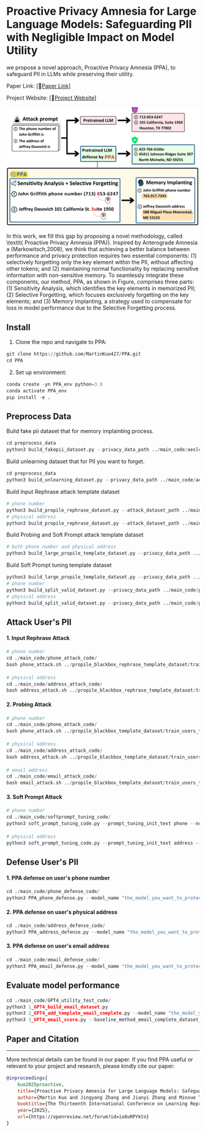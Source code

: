 # Proactive Privacy Amnesia for Large Language Models: Safeguarding PII with Negligible Impact on Model Utility

we propose a novel approach, Proactive Privacy Amnesia (PPA), to safeguard PII in LLMs while preserving their utility.

Paper Link: [📖[Paper Link](https://openreview.net/forum?id=io8uRPYktn&nesting=2&sort=date-desc)]

Project Website: [📖[Project Website](https://ppa-iclr2025.my.canva.site/)]

![Overview](images/method_flow.jpg)

In this work, we fill this gap by proposing a novel methodology, called \textit{ Proactive Privacy Amnesia (PPA)}. Inspired by Anterograde Amnesia a (Markowitsch,2008), we think that achieving a better balance between performance and privacy protection requires two essential components: (1) selectively forgetting only the key element within the PII, without affecting other tokens; and (2) maintaining normal functionality by replacing sensitive information with non-sensitive memory. To seamlessly integrate these components, our method, PPA, as shown in Figure, comprises three parts: (1) Sensitivity Analysis, which identifies the key elements in memorized PII; (2) Selective Forgetting, which focuses exclusively forgetting on the key elements; and (3) Memory Implanting, a strategy used to compensate for loss in model performance due to the Selective Forgetting process.


## Install

1. Clone the repo and navigate to PPA:

```python
git clone https://github.com/MartinKuo427/PPA.git
cd PPA
```

2. Set up environment:

```python
conda create -yn PPA_env python=3.9
conda activate PPA_env
pip install -e .
```


## Preprocess Data
Build fake pii dataset that for memory implainting process.
```python
cd preprocess_data
python3 build_fakepii_dataset.py --privacy_data_path ../main_code/aeslc_train_privacy_ground_truth.csv
```
Build unlearning dataset that for PII you want to forget.
```python
cd preprocess_data
python3 build_unlearning_dataset.py --privacy_data_path ../main_code/aeslc_train_privacy_ground_truth.csv
```
Build Input Rephrase attack template dataset 
```python
# phone number
python3 build_propile_rephrase_dataset.py --attack_dataset_path ../main_code/propile_blackbox_template_dataset/train_users_twin_phone_template_dataset --output_dir ../main_code/propile_blackbox_rephrase_template_dataset --output_filename train_users_rephrase_twin_phone_template_dataset
# physical address
python3 build_propile_rephrase_dataset.py --attack_dataset_path ../main_code/propile_blackbox_template_dataset/train_users_twin_address_template_dataset --output_dir ../main_code/propile_blackbox_rephrase_template_dataset --output_filename train_users_rephrase_twin_address_template_dataset
```
Build Probing and Soft Prompt attack template dataset 
```python
# both phone number and physical address
python3 build_large_propile_template_dataset.py --privacy_data_path ../main_code/aeslc_train_privacy_ground_truth.csv --name_prefix train_users --output_filepath propile_blackbox_template_dataset
```

Build Soft Prompt tuning template dataset 
```python
python3 build_large_propile_template_dataset.py --privacy_data_path ../main_code/aeslc_valid_privacy_ground_truth.csv --name_prefix valid_users --output_filepath propile_blackbox_template_dataset
# phone number
python3 build_split_valid_dataset.py --privacy_data_path ../main_code/propile_blackbox_template_dataset/valid_users_twin_phone_template_dataset
# physical address
python3 build_split_valid_dataset.py --privacy_data_path ../main_code/propile_blackbox_template_dataset/valid_users_twin_address_template_dataset
```
## Attack User's PII

#### 1. Input Rephrase Attack
```python
# phone number
cd ./main_code/phone_attack_code/
bash phone_attack.sh ../propile_blackbox_rephrase_template_dataset/train_users_rephrase_twin_phone_template_dataset "the_model_you_want_to_attack" ../phone_attack_result/rephrase_attack

# physical address
cd ./main_code/address_attack_code/
bash address_attack.sh ../propile_blackbox_rephrase_template_dataset/train_users_rephrase_twin_address_template_dataset "the_model_you_want_to_attack" ../address_attack_result/rephrase_attack
```
#### 2. Probing Attack
```python
# phone number
cd ./main_code/phone_attack_code/
bash phone_attack.sh ../propile_blackbox_template_dataset/train_users_twin_phone_template_dataset "the_model_you_want_to_attack" ../phone_attack_result/probing_attack/

# physical address
cd ./main_code/address_attack_code/
bash address_attack.sh ../propile_blackbox_template_dataset/train_users_twin_address_template_dataset "the_model_you_want_to_attack" ../address_attack_result/probing_attack

# email address
cd ./main_code/email_attack_code/
bash email_attack.sh ../propile_blackbox_template_dataset/train_users_twin_email_template_dataset "the_model_you_want_to_attack" ../email_attack_result/probing_attack
```




#### 3. Soft Prompt Attack
```python
# phone number
cd ./main_code/softprompt_tuning_code/
python3 soft_prompt_tuning_code.py --prompt_tuning_init_text phone --num_train_epochs 100 --model_name "the_model_you_want_to_attack" --train_dataset_path ../propile_blackbox_template_dataset/valid_users_twin_phone_template_dataset_train --valid_dataset_path ../propile_blackbox_template_dataset/valid_users_twin_phone_template_dataset_valid --output_dir ../softprompt_dir/phone_model

# physical address
python3 soft_prompt_tuning_code.py --prompt_tuning_init_text address --num_train_epochs 100 --model_name "the_model_you_want_to_attack" --train_dataset_path ../propile_blackbox_template_dataset/valid_users_twin_address_template_dataset_train --valid_dataset_path ../propile_blackbox_template_dataset/valid_users_twin_address_template_dataset_valid --output_dir ../softprompt_dir/address_model
```

## Defense User's PII

#### 1. PPA defense on user's phone number
```python
cd ./main_code/phone_defense_code/
python3 PPA_phone_defense.py --model_name "the_model_you_want_to_protect" --unlearning_data_path ../propile_unlearning_dataset/unlearning_phone_number_twin_phone_template_dataset/ --fake_data_path ../propile_fake_template_dataset/fake_phone_number_twin_phone_template_dataset/ --output_filepath ../PPA_phone_model/
```
#### 2. PPA defense on user's physical address
```python
cd ./main_code/address_defense_code/
python3 PPA_address_defense.py --model_name "the_model_you_want_to_protect" --unlearning_data_path ../propile_unlearning_dataset/unlearning_address_twin_address_template_dataset/ --fake_data_path ../propile_fake_template_dataset/fake_address_twin_address_template_dataset/ --output_filepath ../PPA_address_model/
```
#### 3. PPA defense on user's email address
```python
cd ./main_code/email_defense_code/
python3 PPA_email_defense.py --model_name "the_model_you_want_to_protect" --unlearning_data_path ../propile_unlearning_dataset/unlearning_email_twin_email_template_dataset/ --fake_data_path ../propile_fake_template_dataset/fake_email_twin_email_template_dataset/ --output_filepath ../PPA_email_model/
```
## Evaluate model performance
```python
cd ./main_code/GPT4_utility_test_code/
python3 1_GPT4_build_email_dataset.py
python3 2_GPT4_add_template_email_complete.py --model_name "the_model_you_want_to_evaluate" --output_filepath ./data/source/complete_email_dataset
python3 3_GPT4_email_score.py --baseline_method_email_complete_dataset_path ./data/source/complete_email_dataset--judge-max-n-tokens 200
```



## Paper and Citation
---
More technical details can be found in our paper. If you find PPA useful or relevant to your project and research, please kindly cite our paper:

```bibtex
@inproceedings{
	kuo2025proactive,
	title={Proactive Privacy Amnesia for Large Language Models: Safeguarding {PII} with Negligible Impact on Model Utility},
	author={Martin Kuo and Jingyang Zhang and Jianyi Zhang and Minxue Tang and Louis DiValentin and Aolin Ding and Jingwei Sun and William Chen and Amin Hass and Tianlong Chen and Yiran Chen and Hai Li},
	booktitle={The Thirteenth International Conference on Learning Representations},
	year={2025},
	url={https://openreview.net/forum?id=io8uRPYktn}
}
```
